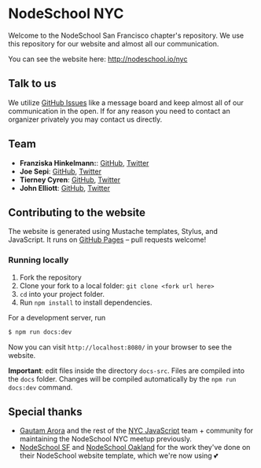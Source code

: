# NodeSchool NYC

Welcome to the NodeSchool San Francisco chapter's repository. We use this repository for our website and almost all our communication.

You can see the website here: http://nodeschool.io/nyc

## Talk to us

We utilize [GitHub Issues](http://nodeschool.io/nyc/issues) like a message board and keep almost all of our communication in the open. If for any reason you need to contact an organizer privately you may contact us directly.

## Team

- **Franziska Hinkelmann:**: [GitHub](https://github.com/fhinkel), [Twitter](https://twitter.com/fhinkel)
- **Joe Sepi**: [GitHub](https://github.com/joesepi), [Twitter](https://twitter.com/joe_sepi/)
- **Tierney Cyren**: [GitHub](https://github.com/bnb), [Twitter](https://twitter.com/bitandbang/)
- **John Elliott**: [GitHub](https://github.com/johnelliott), [Twitter](https://twitter.com/johnelliottdc/)

## Contributing to the website

The website is generated using Mustache templates, Stylus, and JavaScript. It runs on [GitHub Pages](https://pages.github.com/) – pull requests welcome!

### Running locally

1. Fork the repository
2. Clone your fork to a local folder: `git clone <fork url here>`
3. `cd` into your project folder.
4. Run `npm install` to install dependencies.

For a development server, run

```bash
$ npm run docs:dev
```

Now you can visit `http://localhost:8080/` in your browser to see the website.

**Important**: edit files inside the directory `docs-src`. Files are compiled into the `docs` folder. Changes will be compiled automatically by the `npm run docs:dev` command.

## Special thanks

- [Gautam Arora](https://twitter.com/gautam) and the rest of the [NYC JavaScript](https://nyc.js.org/) team + community for maintaining the NodeSchool NYC meetup previously.
- [NodeSchool SF](https://nodeschool.io/sanfrancisco/) and [NodeSchool Oakland](https://nodeschool.io/oakland/) for the work they've done on their NodeSchool website template, which we're now using 💕
